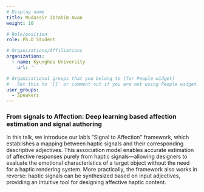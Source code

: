```yaml
---
# Display name
title: Mudassir Ibrahim Awan
weight: 10

# Role/position
role: Ph.D Student

# Organizations/Affiliations
organizations:
  - name: Kyunghee University
    url: ''

# Organizational groups that you belong to (for People widget)
#   Set this to `[]` or comment out if you are not using People widget.
user_groups:
  - Speakers
---
```


###  From signals to Affection: Deep learning based affection estimation and signal authoring

In this talk, we introduce our lab’s "Signal to Affection" framework, which establishes a mapping between haptic signals and their corresponding descriptive adjectives. This association model enables accurate estimation of affective responses purely from haptic signals—allowing designers to evaluate the emotional characteristics of a target object without the need for a haptic rendering system. More practically, the framework also works in reverse: haptic signals can be synthesized based on input adjectives, providing an intuitive tool for designing affective haptic content.
